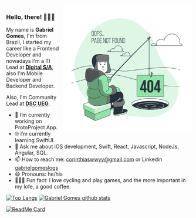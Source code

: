 <img align="right" src="https://github.com/logsprr/logsprr/blob/main/404%20Error-bro.png" alt="Illustration of Gabriel searching a 404 error" width=350px height=350px/>

### Hello, there! 👨🏼‍💻

My name is **Gabriel Gomes**, I'm from Brazil, I started my career like a Frontend Developer and nowadays I'm a TI Lead at **[Digital S/A](https://www.digitalsa.com.br/)**, also I'm Mobile Developer and Backend Developer.

Also, I'm Community Lead at **[DSC UEG](https://dsc.community.dev/goias-state-university/)**.


- 📱  I’m currently working on ProtoProject App.
- 🤓 I’m currently learning SwiftUI.
- 💬  Ask me about iOS development, Swift, React, Javascript, NodeJs, Angular, SQL.
- 📫  How to reach me: corinthiaswwyy@gmail.com or Linkedin [gabrielgomeslogs](https://www.linkedin.com/in/gabrielgomeslogs/)
- 😄  Pronouns: he/his
- 🚴🏽‍♀️  Fun fact: I love cycling and play games, and the more important in my lofe, a good coffee.


[![Top Langs](https://github-readme-stats.vercel.app/api/top-langs/?username=logsprr&hide=c,html)](https://github.com/logsprr/github-readme-stats)
[![Gabriel Gomes github stats](https://github-readme-stats.vercel.app/api?username=logsprr)](https://github.com/logsprr/github-readme-stats)

[![ReadMe Card](https://github-readme-stats.vercel.app/api/pin/?username=logsprr&repo=PJTPROTO)](https://github.com/logsprr/PJTPROTO)



